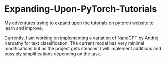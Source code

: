 # Expanding-Upon-PyTorch-Tutorials
My adventures trying to expand upon the tutorials on pytorch website to learn and improve.

Currently, I am working on implementing a variation of NanoGPT by Andrej Karpathy for text classification. The current model has very minimal modifications but as the project gets steadier, I will implement additions and possibly simplifications depending on the task.
